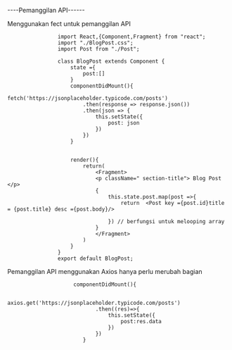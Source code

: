 ----Pemanggilan API------

Menggunakan fect untuk pemanggilan API 



                    import React,{Component,Fragment} from "react";
                    import "./BlogPost.css";
                    import Post from "./Post";

                    class BlogPost extends Component {
                        state ={
                            post:[]
                        }
                        componentDidMount(){
                            fetch('https://jsonplaceholder.typicode.com/posts')
                            .then(response => response.json())
                            .then(json => {
                                this.setState({
                                    post: json
                                })
                            })
                        }


                        render(){
                            return(
                                <Fragment>
                                <p className=" section-title"> Blog Post  </p>
                                {
                                    this.state.post.map(post =>{
                                        return  <Post key ={post.id}title = {post.title} desc ={post.body}/>

                                    }) // berfungsi untuk melooping array 
                                }
                                </Fragment>
                            )
                        }
                    }
                    export default BlogPost;




Pemanggilan API menggunakan Axios hanya perlu merubah bagian 


                         componentDidMount(){
                                
                                axios.get('https://jsonplaceholder.typicode.com/posts')
                                .then((res)=>{
                                    this.setState({
                                        post:res.data
                                    })
                                })
                            }






